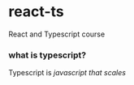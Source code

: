 # react-ts
React and Typescript course

### what is typescript?

Typescript is <i>javascript that scales</i>